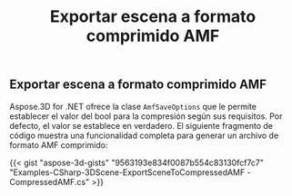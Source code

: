 ﻿---
title: Exportar escena a formato comprimido AMF
type: docs
weight: 30
url: /es/net/export-scene-to-compressed-amf-format/
description: Aspose.3D for .NET ofrece clase AmfSaveOptions que le permite establecer el valor bool para la compresión según sus requisitos. Por defecto, el valor se establece en verdadero.
---
## **Exportar escena a formato comprimido AMF**
Aspose.3D for .NET ofrece la clase `AmfSaveOptions` que le permite establecer el valor del bool para la compresión según sus requisitos. Por defecto, el valor se establece en verdadero. El siguiente fragmento de código muestra una funcionalidad completa para generar un archivo de formato AMF comprimido:

{{< gist "aspose-3d-gists" "9563193e834f0087b554c83130fcf7c7" "Examples-CSharp-3DScene-ExportSceneToCompressedAMF -CompressedAMF.cs" >}}
